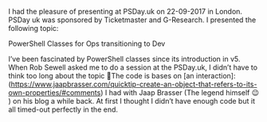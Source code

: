 I had the pleasure of presenting at PSDay.uk on 22-09-2017 in London. PSDay uk was sponsored by Ticketmaster and G-Research. I presented the following topic:

PowerShell Classes for Ops transitioning to Dev

I’ve been fascinated by PowerShell classes since its introduction in v5. When Rob Sewell asked me to do a session at the PSDay.uk, I didn’t have to think too long about the topic 🙂The code is bases on [an interaction]:(https://www.jaapbrasser.com/quicktip-create-an-object-that-refers-to-its-own-properties/#comments) I had with Jaap Brasser (The legend himself 😉 ) on his blog a while back. At first I thought I didn’t have enough code but it all timed-out perfectly in the end.
